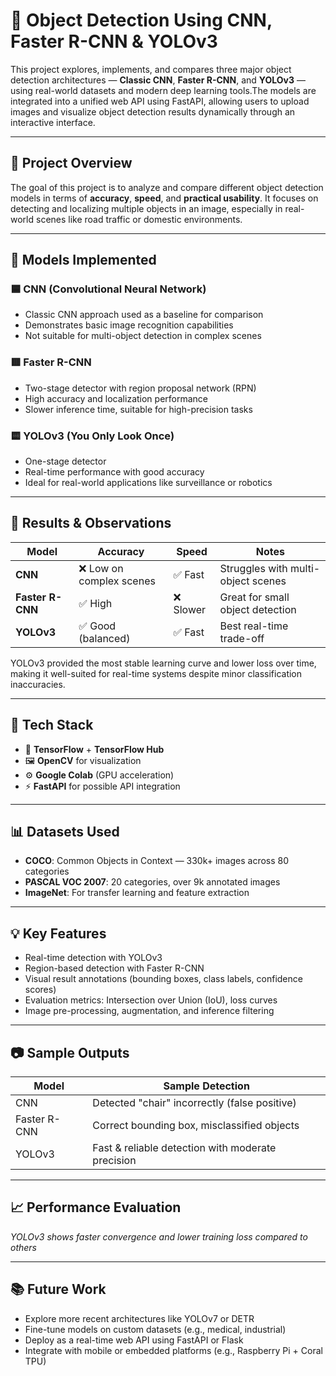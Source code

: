 # 🧠 Object Detection Using CNN, Faster R-CNN & YOLOv3

This project explores, implements, and compares three major object detection architectures — **Classic CNN**, **Faster R-CNN**, and **YOLOv3** — using real-world datasets and modern deep learning tools.The models are integrated into a unified web API using FastAPI, allowing users to upload images and visualize object detection results dynamically through an interactive interface.

---

## 📌 Project Overview

The goal of this project is to analyze and compare different object detection models in terms of **accuracy**, **speed**, and **practical usability**. It focuses on detecting and localizing multiple objects in an image, especially in real-world scenes like road traffic or domestic environments.

---

## 🚀 Models Implemented

### 🟦 CNN (Convolutional Neural Network)

* Classic CNN approach used as a baseline for comparison
* Demonstrates basic image recognition capabilities
* Not suitable for multi-object detection in complex scenes

### 🟥 Faster R-CNN

* Two-stage detector with region proposal network (RPN)
* High accuracy and localization performance
* Slower inference time, suitable for high-precision tasks

### 🟨 YOLOv3 (You Only Look Once)

* One-stage detector
* Real-time performance with good accuracy
* Ideal for real-world applications like surveillance or robotics

---

## 🧪 Results & Observations

| Model            | Accuracy                | Speed    | Notes                              |
| ---------------- | ----------------------- | -------- | ---------------------------------- |
| **CNN**          | ❌ Low on complex scenes | ✅ Fast   | Struggles with multi-object scenes |
| **Faster R-CNN** | ✅ High                  | ❌ Slower | Great for small object detection   |
| **YOLOv3**       | ✅ Good (balanced)       | ✅ Fast   | Best real-time trade-off           |

YOLOv3 provided the most stable learning curve and lower loss over time, making it well-suited for real-time systems despite minor classification inaccuracies.

---

## 🧰 Tech Stack

* 🧠 **TensorFlow** + **TensorFlow Hub**
* 🖼️ **OpenCV** for visualization
* ⚙️ **Google Colab** (GPU acceleration)
* ⚡ **FastAPI** for possible API integration

---

## 📊 Datasets Used

* **COCO**: Common Objects in Context — 330k+ images across 80 categories
* **PASCAL VOC 2007**: 20 categories, over 9k annotated images
* **ImageNet**: For transfer learning and feature extraction

---

## 💡 Key Features

* Real-time detection with YOLOv3
* Region-based detection with Faster R-CNN
* Visual result annotations (bounding boxes, class labels, confidence scores)
* Evaluation metrics: Intersection over Union (IoU), loss curves
* Image pre-processing, augmentation, and inference filtering

---

## 📷 Sample Outputs

| Model        | Sample Detection                                  |
| ------------ | ------------------------------------------------- |
| CNN          | Detected "chair" incorrectly (false positive)     |
| Faster R-CNN | Correct bounding box, misclassified objects       |
| YOLOv3       | Fast & reliable detection with moderate precision |

---

## 📈 Performance Evaluation

*YOLOv3 shows faster convergence and lower training loss compared to others*

---

## 📚 Future Work

* Explore more recent architectures like YOLOv7 or DETR
* Fine-tune models on custom datasets (e.g., medical, industrial)
* Deploy as a real-time web API using FastAPI or Flask
* Integrate with mobile or embedded platforms (e.g., Raspberry Pi + Coral TPU)

